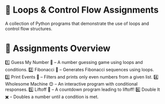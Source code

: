 # 🔄 Loops & Control Flow Assignments
A collection of Python programs that demonstrate the use of loops and control flow structures.

# 📜 Assignments Overview
1️⃣ Guess My Number 🎲 – A number guessing game using loops and conditions.
2️⃣ Fibonacci 🔢 – Generates Fibonacci sequences using loops.
3️⃣ Print Events 📆 – Filters and prints only even numbers from a given list.
4️⃣ Wholesome Machine 😊 – An interactive program with conditional responses.
5️⃣ Liftoff 🚀 – A countdown program leading to liftoff!
6️⃣ Double It ✖️ – Doubles a number until a condition is met.